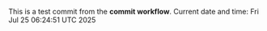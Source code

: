 This is a test commit from the **commit workflow**.
Current date and time: Fri Jul 25 06:24:51 UTC 2025
